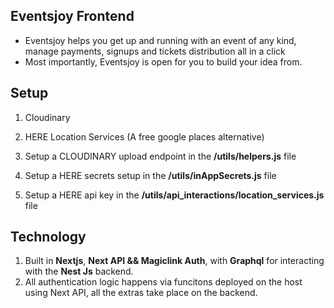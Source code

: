 ## Eventsjoy Frontend
- Eventsjoy helps you get up and running with an event of any kind, manage payments, signups and tickets distribution all in a click
- Most importantly, Eventsjoy is open for you to build your idea from.

## Setup 
1. Cloudinary
2. HERE Location Services (A free google places alternative)

3. Setup a CLOUDINARY upload endpoint in the **/utils/helpers.js** file
4. Setup a HERE secrets setup in the **/utils/inAppSecrets.js** file
5. Setup a HERE api key in the **/utils/api_interactions/location_services.js** file


## Technology
1. Built in **Nextjs**, **Next API && Magiclink Auth**, with **Graphql** for interacting with the **Nest Js** backend.
2. All authentication logic happens via funcitons deployed on the host using Next API, all the extras take place on the backend.

